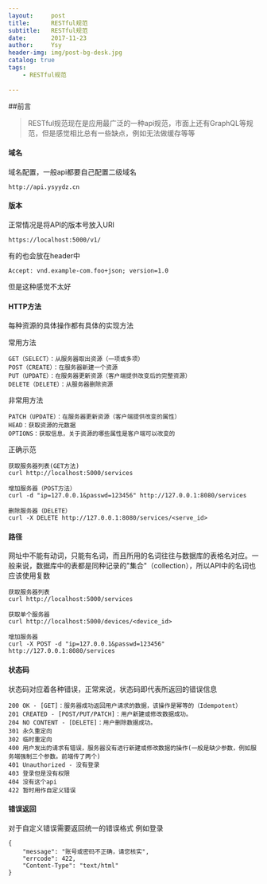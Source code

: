 ```yaml
---
layout:     post
title:      RESTful规范
subtitle:   RESTful规范
date:       2017-11-23
author:     Ysy
header-img: img/post-bg-desk.jpg
catalog: true
tags:
    - RESTful规范
    
---
```

##前言
> RESTful规范现在是应用最广泛的一种api规范，市面上还有GraphQL等规范，但是感觉相比总有一些缺点，例如无法做缓存等等

#### 域名
域名配置，一般api都要自己配置二级域名
```
http://api.ysyydz.cn
```


#### 版本
正常情况是将API的版本号放入URl

```
https://localhost:5000/v1/
```
有的也会放在header中

```angular2html
Accept: vnd.example-com.foo+json; version=1.0
```
但是这种感觉不太好

#### HTTP方法
每种资源的具体操作都有具体的实现方法

常用方法 

```
GET（SELECT）：从服务器取出资源（一项或多项）
POST（CREATE）：在服务器新建一个资源
PUT（UPDATE）：在服务器更新资源（客户端提供改变后的完整资源）
DELETE（DELETE）：从服务器删除资源
```
非常用方法

```angular2html
PATCH（UPDATE）：在服务器更新资源（客户端提供改变的属性）
HEAD：获取资源的元数据
OPTIONS：获取信息，关于资源的哪些属性是客户端可以改变的

```
正确示范

```angular2html
获取服务器列表(GET方法)
curl http://localhost:5000/services

增加服务器（POST方法）
curl -d "ip=127.0.0.1&passwd=123456" http://127.0.0.1:8080/services

删除服务器（DELETE）
curl -X DELETE http://127.0.0.1:8080/services/<serve_id>

```

#### 路径

网址中不能有动词，只能有名词，而且所用的名词往往与数据库的表格名对应。一般来说，数据库中的表都是同种记录的"集合"（collection），所以API中的名词也应该使用复数
```
获取服务器列表
curl http://localhost:5000/services

获取单个服务器
curl http://localhost:5000/devices/<device_id>

增加服务器
curl -X POST -d "ip=127.0.0.1&passwd=123456" http://127.0.0.1:8080/services

```

#### 状态码
状态码对应着各种错误，正常来说，状态码即代表所返回的错误信息

```angular2html
200 OK - [GET]：服务器成功返回用户请求的数据，该操作是幂等的（Idempotent）
201 CREATED - [POST/PUT/PATCH]：用户新建或修改数据成功。
204 NO CONTENT - [DELETE]：用户删除数据成功。
301 永久重定向
302 临时重定向
400 用户发出的请求有错误，服务器没有进行新建或修改数据的操作(一般是缺少参数，例如服务端强制三个参数。前端传了两个)
401 Unauthorized - 没有登录
403 登录但是没有权限
404 没有这个api
422 暂时用作自定义错误

```

#### 错误返回
对于自定义错误需要返回统一的错误格式
例如登录

```angular2html
{
    "message": "账号或密码不正确，请您核实",
    "errcode": 422,
    "Content-Type": "text/html"
}

```


